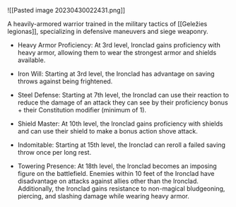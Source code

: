 ![[Pasted image 20230430022431.png]]

A heavily-armored warrior trained in the military tactics of [[Geležies legionas]], specializing in defensive maneuvers and siege weaponry.

-   Heavy Armor Proficiency: At 3rd level, Ironclad gains proficiency with heavy armor, allowing them to wear the strongest armor and shields available.
    
-   Iron Will: Starting at 3rd level, the Ironclad has advantage on saving throws against being frightened.
    
-   Steel Defense: Starting at 7th level, the Ironclad can use their reaction to reduce the damage of an attack they can see by their proficiency bonus + their Constitution modifier (minimum of 1).
    
-   Shield Master: At 10th level, the Ironclad gains proficiency with shields and can use their shield to make a bonus action shove attack.
    
-   Indomitable: Starting at 15th level, the Ironclad can reroll a failed saving throw once per long rest.
    
-   Towering Presence: At 18th level, the Ironclad becomes an imposing figure on the battlefield. Enemies within 10 feet of the Ironclad have disadvantage on attacks against allies other than the Ironclad. Additionally, the Ironclad gains resistance to non-magical bludgeoning, piercing, and slashing damage while wearing heavy armor.
